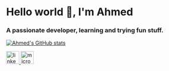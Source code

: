 <h1 align="left">Hello world 👋, I'm Ahmed</h1>
<h3 align="left">A passionate developer, learning and trying fun stuff.</h3>

<div>

[![Ahmed's GitHub stats](https://github-readme-stats-xi-gray-60.vercel.app/api?username=AhmedFr&theme=transparent)](https://github.com/anuraghazra/github-readme-stats)
  
</div>

<div align="left">
  <a href="https://www.linkedin.com/in/ahmed-abouelleil-9817071b7/" target="_blank">
    <img src="https://img.shields.io/static/v1?message=LinkedIn&logo=linkedin&label=&color=0077B5&logoColor=white&labelColor=&style=for-the-badge" height="35" alt="linkedin logo"  />
  </a>
  <a href="mailto:ahmed.abouelleil-sayed@epitech.eu" target="_blank">
    <img src="https://img.shields.io/static/v1?message=Outlook&logo=microsoft-outlook&label=&color=0078D4&logoColor=white&labelColor=&style=for-the-badge" height="35" alt="microsoft-outlook logo"  />
  </a>
</div>

